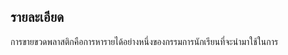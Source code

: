 ## รายละเอียด
การขายขวดพลาสติกคือการหารายได้อย่างหนึ่งของกรรมการนักเรียนที่จะนำมาใช้ในการ
<!--stackedit_data:
eyJoaXN0b3J5IjpbMTk4MTQxNzUyMSwtMjA4ODc0NjYxMl19
-->